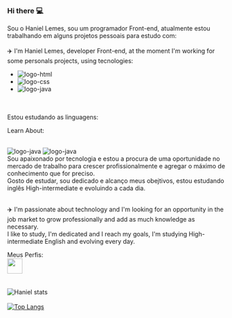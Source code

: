 ### Hi there :computer:

Sou o Haniel Lemes, sou um programador Front-end, atualmente estou trabalhando em alguns projetos pessoais para estudo com:
<br>
<br>
 :airplane: I'm Haniel Lemes, developer Front-end, at the moment I'm working for some personals projects, using tecnologies:
<br>
- <img src="https://img.shields.io/badge/HTML-239120?style=for-the-badge&logo=html5&logoColor=white" alt="logo-html"/>
- <img src="https://img.shields.io/badge/CSS-239120?&style=for-the-badge&logo=css3&logoColor=white" alt="logo-css"/>
- <img src="https://img.shields.io/badge/JavaScript-323330?style=for-the-badge&logo=javascript&logoColor=F7DF1E" alt="logo-java">
<br>
<br>
Estou estudando as linguagens:
<p>Learn About:</p>
<br>
<img src="https://img.shields.io/badge/JavaScript-323330?style=for-the-badge&logo=javascript&logoColor=F7DF1E" alt="logo-java">
<img src="https://img.shields.io/badge/React-20232A?style=for-the-badge&logo=react&logoColor=61DAFB" alt="logo-java"/>
<br>
Sou apaixonado por tecnologia e estou a procura de uma oportunidade no mercado de trabalho para crescer profissionalmente e agregar o máximo de conhecimento que for preciso.
<br>
  Gosto de estudar, sou dedicado e alcanço meus obejtivos, estou estudando inglês High-intermediate e evoluindo a cada dia.
<br>
<br>

 :airplane: I'm passionate about technology and I'm looking for an opportunity in the job market to grow professionally and add as much knowledge as necessary. 
 <br>
 I like to study, I'm dedicated and I reach my goals, I'm studying High-intermediate English and evolving every day.
<br>

Meus Perfis:
<br>
<a href="https://www.linkedin.com/in/haniel-lemes-zangirolami-621a58207/" target="_blank"> <img src="https://t.ctcdn.com.br/09Y6BbLFxNn7XGCYRGzEI0p0oy8=/400x400/smart/filters:format(webp)/i490027.jpeg" height="35px"> <a/>
<br>
<br>


![Haniel stats](https://github-readme-stats.vercel.app/api?username=Hanielss&show_icons=true&theme=transparent)
<br>
<br>
[![Top Langs](https://github-readme-stats.vercel.app/api/top-langs/?username=hanielss&layout=donut-vertical)](https://github.com/anuraghazra/github-readme-stats)



